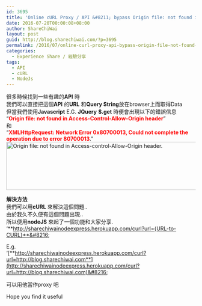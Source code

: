 ```yaml
---
id: 3695
title: 'Online cURL Proxy / API &#8211; bypass Origin file: not found in Access-Control-Allow-Origin header issue'
date: 2016-07-20T00:00:08+08:00
author: ShareChiWai
layout: post
guid: http://blog.sharechiwai.com/?p=3695
permalink: /2016/07/online-curl-proxy-api-bypass-origin-file-not-found-in-access-control-allow-origin-header-issue/
categories:
  - Experience Share / 經驗分享
tags:
  - API
  - cURL
  - NodeJs
---
```

很多時候找到一些有趣的**API** 時  
我們可以直接把這個**API** 的**URL** 和**Query String**放在browser上而取得Data  
但當我們使用**Javascript** E.G. **JQuery** **$.get** 時便會出現以下的錯誤信息  
&#8220;<span style="color: #ff0000;"><strong>Origin file: not found in Access-Control-Allow-Origin header</strong></span>&#8221;  
和  
&#8220;<span style="color: #ff0000;"><strong>XMLHttpRequest: Network Error 0x80700013, Could not complete the operation due to error 80700013</strong></span>.&#8221;  
<img class="alignnone" src="https://i2.wp.com/farm9.static.flickr.com/8628/27965914454_056f4b8f14_z.jpg?resize=625%2C128" alt="Origin file: not found in Access-control-Allow-Origin header." width="625" height="128" data-recalc-dims="1" /> 

**解決方法**  
我們可以用**cURL** 來解決這個問題..  
由於我久不久便有這個問題出現..  
所以便用**nodeJS** 來起了一個功能和大家分享.  
&#8216;**http://sharechiwainodeexpress.herokuapp.com/curl?url={URL-to-CURL}**&#8216;

E.g.  
&#8216;[**http://sharechiwainodeexpress.herokuapp.com/curl?url=http://blog.sharechiwai.com**](http://sharechiwainodeexpress.herokuapp.com/curl?url=http://blog.sharechiwai.com)&#8216;

可以用他當作proxy 吧

Hope you find it useful